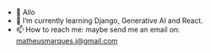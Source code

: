- 👋 Allo
- 🌱 I’m currently learning Django, Generative AI and React.
- 📫 How to reach me: maybe send me an email on: matheusmarques.j@gmail.com

<!---
MathMarks/MathMarks is a ✨ special ✨ repository because its `README.md` (this file) appears on your GitHub profile.
You can click the Preview link to take a look at your changes.
--->
